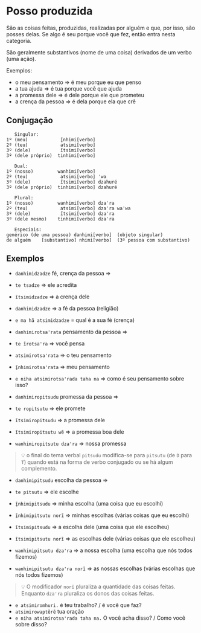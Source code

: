 # Posso produzida

São as coisas feitas, produzidas, realizadas por alguém e que, por isso, são posses delas. Se algo é seu porque você que fez, então entra nesta categoria.

São geralmente substantivos (nome de uma coisa) derivados de um verbo (uma ação).

Exemplos:

- o meu pensamento ⇒ é meu porque eu que penso
- a tua ajuda ⇒ é tua porque você que ajuda
- a promessa dele ⇒ é dele porque ele que prometeu
- a crença da pessoa ⇒ é dela porque ela que crê

## Conjugação

```text
   Singular:
1º (meu)            ĩ̱nhimi[verbo]                   
2º (teu)            atsimi[verbo]                   
3º (dele)           ĩtsimi[verbo]                   
3º (dele próprio)  tinhimi[verbo]                   
                                                
   Dual:                                               
1º (nosso)         wanhimi[verbo]             
2º (teu)            atsimi[verbo] ˈwa
3º (dele)           ĩtsimi[verbo] dzahuré
3º (dele próprio)  tinhimi[verbo] dzahuré

   Plural:
1º (nosso)         wanhimi[verbo] dzaˈra
2º (teu)            atsimi[verbo] dzaˈra waˈwa
3º (dele)           ĩtsimi[verbo] dzaˈra
3º (dele mesmo)    tinhimi[verbo] dzaˈra

   Especiais:
genérico (de uma pessoa) danhimi[verbo]  (objeto singular)
de alguém    [substantivo] nhimi[verbo]  (3º pessoa com substantivo)
```

## Exemplos

- `danhimidzadze` fé, crença da pessoa ⇒ 

- `te tsadze` ⇒ ele acredita

- `ĩtsimidzadze` ⇒ a crença dele

- `danhimidzadze` ⇒ a fé da pessoa (religião)

- `e ma hã atsimidzadze` = qual é a sua fé (crença)

- `danhimirotsaꞌrata` pensamento da pessoa ⇒ 

- `te ĩrotsaꞌra` ⇒ você pensa

- `atsimirotsaꞌrata` ⇒ o teu pensamento

- `ĩ̱nhimirotsaꞌrata` ⇒ meu pensamento

- `e niha atsimirotsaꞌrada taha na` ⇒ como é seu pensamento sobre isso?

- `danhimiropitsudu` promessa da pessoa ⇒ 

- `te ropitsutu` ⇒ ele promete

- `ĩtsimiropitsudu` ⇒ a promessa dele

- `ĩtsimiropitsutu wẽ` ⇒ a promessa boa dele

- `wanhimiropitsutu dzaꞌra` ⇒ nossa promessa

> 💡 o final do tema verbal `pitsudu` modifica-se para `pitsutu`  (de `D` para `T`) quando está na forma de verbo conjugado ou se há algum complemento.

- `danhimipitsudu` escolha da pessoa ⇒ 

- `te pitsutu` ⇒ ele escolhe

- `ĩ̱nhimipitsudu` ⇒ minha escolha (uma coisa que eu escolhi)

- `ĩ̱nhimipitsutu norĩ` ⇒ minhas escolhas (várias coisas que eu escolhi)

- `ĩtsimipitsudu` ⇒ a escolha dele (uma coisa que ele escolheu)

- `ĩtsimipitsutu norĩ` ⇒ as escolhas dele (várias coisas que ele escolheu)

- `wanhimipitsutu dzaꞌra` ⇒ a nossa escolha (uma escolha que nós todos fizemos)

- `wanhimipitsutu dzaꞌra norĩ` ⇒ as nossas escolhas (várias escolhas que nós todos fizemos)

>💡 O modificador `norĩ` pluraliza a quantidade das coisas feitas. Enquanto `dzaꞌra` pluraliza os donos das coisas feitas.

- `e atsimiromhuri.` é teu trabalho? / é você que faz?
- `atsimirowaptẽrẽ` tua oração
- `e niha atsimirotsaꞌrada taha na.` O você acha disso? / Como você sobre disso?